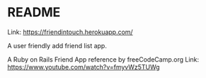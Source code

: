 # README

Link: https://friendintouch.herokuapp.com/

A user friendly add friend list app. 

A Ruby on Rails Friend App 
reference by freeCodeCamp.org
Link: https://www.youtube.com/watch?v=fmyvWz5TUWg



